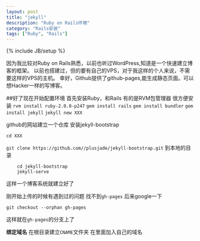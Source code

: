```yaml
---
layout: post
title: "jekyll"
description: "Ruby on Rails环境"
category: "Rails安装" 
tags: ["Ruby", "Rails"]
---
```

{% include JB/setup %}


因为我比较对Ruby on Rails熟悉，以前也听过WordPress,知道是一个快速建立博客的框架。
以前也搭建过，但的要有自己的VPS，对于我这样的个人来说，不需要这样的VPS的主机。
幸好，Github提供了github-pages,能生成静态页面。可以想Hacker一样的写博客。

##好了现在开始配置环境
首先安装Ruby，和Rails
有的是RVM包管理器
很方便安装
`rvm install ruby-2.0.0-p247`
`gem install rails`
`gem install bundler`
`gem install jekyll`
`jekyll new XXX`

github的网站建立一个仓库
安装jekyll-bootstrap

`cd XXX`

`git clone https://github.com//plusjade/jekyll-bootstrap.git` 到本地的目录

```
	cd jekyll-bootstrap
	jekyll-serve
```
这样一个博客系统就建立好了

刚开始上传的时候有遇到过的问题
找不到`gh-pages`
后来google一下

`git checkout --orphan gh-pages`

这样就在`gh-pages`的分支上了

**绑定域名**
在根目录建立`CNAME`文件夹
在里面加入自己的域名


